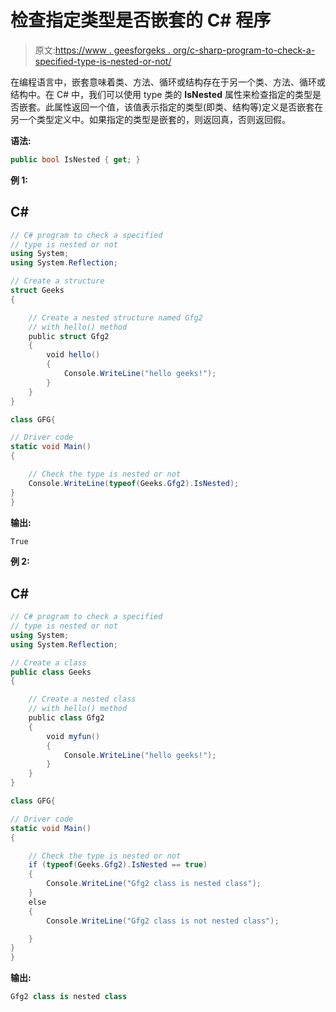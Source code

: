 # 检查指定类型是否嵌套的 C# 程序

> 原文:[https://www . geesforgeks . org/c-sharp-program-to-check-a-specified-type-is-nested-or-not/](https://www.geeksforgeeks.org/c-sharp-program-to-check-a-specified-type-is-nested-or-not/)

在编程语言中，嵌套意味着类、方法、循环或结构存在于另一个类、方法、循环或结构中。在 C# 中，我们可以使用 type 类的 **IsNested** 属性来检查指定的类型是否嵌套。此属性返回一个值，该值表示指定的类型(即类、结构等)定义是否嵌套在另一个类型定义中。如果指定的类型是嵌套的，则返回真，否则返回假。

**语法:**

```cs
public bool IsNested { get; }
```

**例 1:**

## C#

```cs
// C# program to check a specified 
// type is nested or not
using System;
using System.Reflection;

// Create a structure
struct Geeks
{

    // Create a nested structure named Gfg2
    // with hello() method
    public struct Gfg2
    {
        void hello() 
        { 
            Console.WriteLine("hello geeks!"); 
        }
    }
}

class GFG{

// Driver code
static void Main()
{

    // Check the type is nested or not
    Console.WriteLine(typeof(Geeks.Gfg2).IsNested);
}
}
```

**输出:**

```cs
True
```

**例 2:**

## C#

```cs
// C# program to check a specified
// type is nested or not
using System;
using System.Reflection;

// Create a class
public class Geeks
{

    // Create a nested class
    // with hello() method
    public class Gfg2
    {
        void myfun() 
        { 
            Console.WriteLine("hello geeks!"); 
        }
    }
}

class GFG{

// Driver code
static void Main()
{

    // Check the type is nested or not
    if (typeof(Geeks.Gfg2).IsNested == true)
    {
        Console.WriteLine("Gfg2 class is nested class");
    }
    else
    {
        Console.WriteLine("Gfg2 class is not nested class");

    }
}
}
```

**输出:**

```cs
Gfg2 class is nested class
```